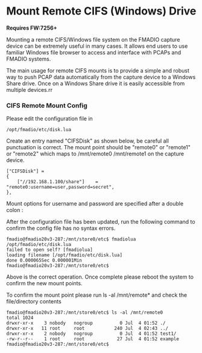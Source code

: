 # Mount Remote CIFS \(Windows\) Drive

**Requires FW:7256+**

Mounting a remote CIFS/Windows file system on the FMADIO capture device can be extremely useful in many cases. It allows end users to use familiar Windows file browser to access and interface with PCAPs and FMADIO systems.

The main usage for remote CIFS mounts is to provide a simple and robust way to push PCAP data automatically from the capture device to a Windows Share drive. Once on a Windows Share drive it is easily accessible from multiple devices.rr

### CIFS Remote Mount Config

Please edit the configuration file in

```text
/opt/fmadio/etc/disk.lua 
```

Create an entry named "CIFSDisk" as shown below, be careful all punctuation is correct. The mount point should be "remote0" or "remote1" or "remote2" which maps to /mnt/remote0 /mnt/remote1 on the capture device. 

```text
["CIFSDisk"] =
{
    ["//192.168.1.100/share"]    = "remote0:username=user,password=secret",
},
```

Mount options for username and password are specified after a double colon : 

After the configuration file has been updated, run the following command to confirm the config file has no syntax errors.

```text
fmadio@fmadio20v3-287:/mnt/store0/etc$ fmadiolua /opt/fmadio/etc/disk.lua
failed to open self? [fmadiolua]
loading filename [/opt/fmadio/etc/disk.lua]
done 0.000065Sec 0.000001Min
fmadio@fmadio20v3-287:/mnt/store0/etc$
```

Above is the correct operation. Once complete please reboot the system to confirm the new mount points.

To confirm the mount point please run ls -al /mnt/remote\* and check the file/directory contents

```text
fmadio@fmadio20v3-287:/mnt/store0/etc$ ls -al /mnt/remote0
total 1024
drwxr-xr-x    3 nobody   nogroup          0 Jul  4 01:52 ./
drwxr-xr-x   11 root     root           240 Jul  4 02:43 ../
drwxr-xr-x    2 nobody   nogroup          0 Jul  4 01:52 test1/
-rw-r--r--    1 root     root            27 Jul  4 01:52 example
fmadio@fmadio20v3-287:/mnt/store0/etc$

```

